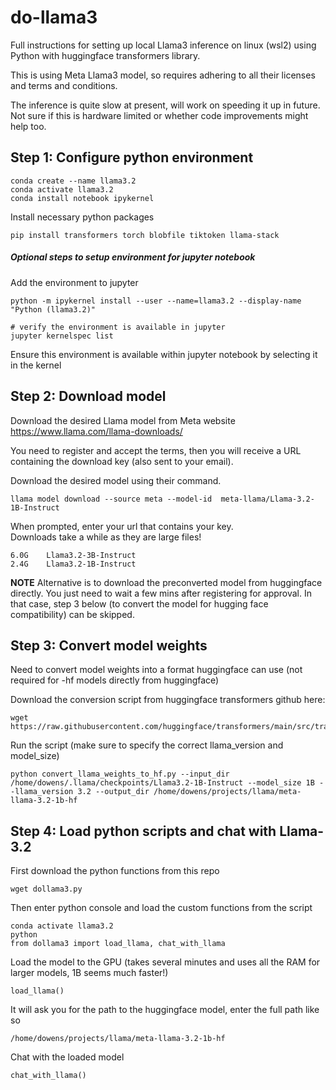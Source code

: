 # do-llama3

Full instructions for setting up local Llama3 inference on linux (wsl2) using Python with huggingface transformers library. 

This is using Meta Llama3 model, so requires adhering to all their licenses and terms and conditions. 

The inference is quite slow at present, will work on speeding it up in future. Not sure if this is hardware limited or whether code improvements might help too. 


## Step 1: Configure python environment

```
conda create --name llama3.2
conda activate llama3.2
conda install notebook ipykernel
```

Install necessary python packages
```
pip install transformers torch blobfile tiktoken llama-stack
```

##### Optional steps to setup environment for jupyter notebook
Add the environment to jupyter
```
python -m ipykernel install --user --name=llama3.2 --display-name "Python (llama3.2)"

# verify the environment is available in jupyter
jupyter kernelspec list
```

Ensure this environment is available within jupyter notebook by selecting it in the kernel



## Step 2: Download model
Download the desired Llama model from Meta website
https://www.llama.com/llama-downloads/

You need to register and accept the terms, then you will receive a URL containing the download key (also sent to your email).   

Download the desired model using their command.
```
llama model download --source meta --model-id  meta-llama/Llama-3.2-1B-Instruct
```

When prompted, enter your url that contains your key.   
Downloads take a while as they are large files!

```
6.0G    Llama3.2-3B-Instruct
2.4G    Llama3.2-1B-Instruct
```

**NOTE**
Alternative is to download the preconverted model from huggingface directly. You just need to wait a few mins after registering for approval. In that case, step 3 below (to convert the model for hugging face compatibility) can be skipped. 



## Step 3: Convert model weights
Need to convert model weights into a format huggingface can use (not required for -hf models directly from huggingface)

Download the conversion script from huggingface transformers github here: 
```
wget https://raw.githubusercontent.com/huggingface/transformers/main/src/transformers/models/llama/convert_llama_weights_to_hf.py
```

Run the script (make sure to specify the correct llama_version and model_size)
```
python convert_llama_weights_to_hf.py --input_dir /home/dowens/.llama/checkpoints/Llama3.2-1B-Instruct --model_size 1B --llama_version 3.2 --output_dir /home/dowens/projects/llama/meta-llama-3.2-1b-hf
```


## Step 4: Load python scripts and chat with Llama-3.2

First download the python functions from this repo
```
wget dollama3.py
```

Then enter python console and load the custom functions from the script
```
conda activate llama3.2
python
from dollama3 import load_llama, chat_with_llama
```

Load the model to the GPU (takes several minutes and uses all the RAM for larger models, 1B seems much faster!)
```
load_llama()
```

It will ask you for the path to the huggingface model, enter the full path like so
```
/home/dowens/projects/llama/meta-llama-3.2-1b-hf
```

Chat with the loaded model
```
chat_with_llama()
```
